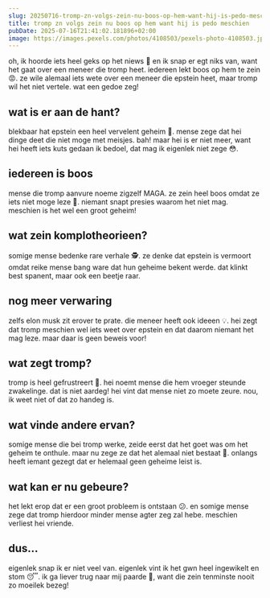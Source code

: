 ```yaml
---
slug: 20250716-tromp-zn-volgs-zein-nu-boos-op-hem-want-hij-is-pedo-meschien
title: tromp zn volgs zein nu boos op hem want hij is pedo meschien
pubDate: 2025-07-16T21:41:02.181896+02:00
image: https://images.pexels.com/photos/4108503/pexels-photo-4108503.jpeg
---
```

oh, ik hoorde iets heel geks op het niews 📰 en ik snap er egt niks van, want het gaat over een meneer die tromp heet. iedereen lekt boos op hem te zein 😡. ze wile alemaal iets wete over een meneer die epstein heet, maar tromp wil het niet vertele. wat een gedoe zeg!

## wat is er aan de hant?

blekbaar hat epstein een heel vervelent geheim 😬. mense zege dat hei dinge deet die niet moge met meisjes. bah! maar hei is er niet meer, want hei heeft iets kuts gedaan ik bedoel, dat mag ik eigenlek niet zege 😳.

## iedereen is boos

mense die tromp aanvure noeme zigzelf MAGA. ze zein heel boos omdat ze iets niet moge leze 📖. niemant snapt presies waarom het niet mag. meschien is het wel een groot geheim!

## wat zein komplotheorieen?

somige mense bedenke rare verhale 🕵. ze denke dat epstein is vermoort omdat reike mense bang ware dat hun geheime bekent werde. dat klinkt best spanent, maar ook een beetje raar.

## nog meer verwaring

zelfs elon musk zit erover te prate. die meneer heeft ook ideeen 💡. hei zegt dat tromp meschien wel iets weet over epstein en dat daarom niemant het mag leze. maar daar is geen beweis voor! 

## wat zegt tromp?

tromp is heel gefrustreert 😤. hei noemt mense die hem vroeger steunde zwakelinge. dat is niet aardeg! hei vint dat mense niet zo moete zeure. nou, ik weet niet of dat zo handeg is.

## wat vinde andere ervan?

somige mense die bei tromp werke, zeide eerst dat het goet was om het geheim te onthule. maar nu zege ze dat het alemaal niet bestaat 🤔. onlangs heeft iemant gezegt dat er helemaal geen geheime leist is.

## wat kan er nu gebeure?

het lekt erop dat er een groot probleem is ontstaan 😕. en somige mense zege dat tromp hierdoor minder mense agter zeg zal hebe. meschien verliest hei vriende.

## dus...

eigenlek snap ik er niet veel van. eigenlek vint ik het gwn heel ingewikelt en stom 😴. ik ga liever trug naar mij paarde 🐴, want die zein tenminste nooit zo moeilek bezeg!
